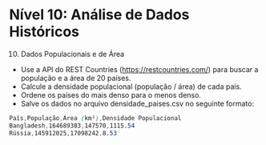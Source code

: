 # Nível 10: Análise de Dados Históricos
10. Dados Populacionais e de Área
- Use a API do REST Countries (https://restcountries.com/) para buscar a população e a área de 20 países.
- Calcule a densidade populacional (população / área) de cada país.
- Ordene os países do mais denso para o menos denso.
- Salve os dados no arquivo densidade_paises.csv no seguinte formato:
```scss
País,População,Área (km²),Densidade Populacional
Bangladesh,164689383,147570,1115.54
Rússia,145912025,17098242,8.53
```
